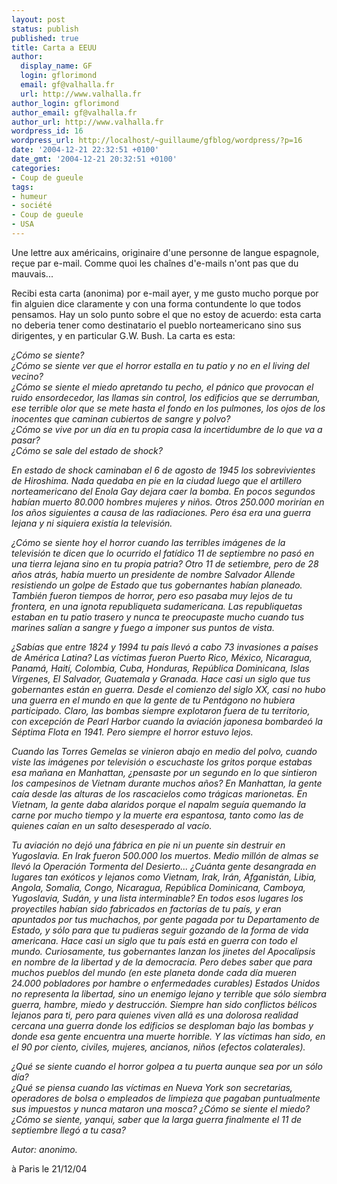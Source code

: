 ```yaml
---
layout: post
status: publish
published: true
title: Carta a EEUU
author:
  display_name: GF
  login: gflorimond
  email: gf@valhalla.fr
  url: http://www.valhalla.fr
author_login: gflorimond
author_email: gf@valhalla.fr
author_url: http://www.valhalla.fr
wordpress_id: 16
wordpress_url: http://localhost/~guillaume/gfblog/wordpress/?p=16
date: '2004-12-21 22:32:51 +0100'
date_gmt: '2004-12-21 20:32:51 +0100'
categories:
- Coup de gueule
tags:
- humeur
- société
- Coup de gueule
- USA
---
```

<p>Une lettre aux américains, originaire d'une personne de langue espagnole, reçue par e-mail. Comme quoi les chaînes d'e-mails n'ont pas que du mauvais...</p>
<p>Recibi esta carta (anonima) por e-mail ayer, y me gusto mucho porque por fin alguien dice claramente y con una forma contundente lo que todos pensamos. Hay un solo punto sobre el que no estoy de acuerdo: esta carta no deberia tener como destinatario el pueblo norteamericano sino sus dirigentes, y en particular G.W. Bush. La carta es esta:</p>
<p><i>&iquest;C&oacute;mo se siente? <br />
&iquest;C&oacute;mo se siente ver que el horror estalla en tu patio y no en el living del vecino?<br />
&iquest;C&oacute;mo se siente el miedo apretando tu pecho, el p&aacute;nico que provocan el ruido ensordecedor, las llamas sin control, los edificios que se derrumban, ese terrible olor que se mete hasta el fondo en los pulmones, los ojos de los inocentes que caminan cubiertos de sangre y polvo?<br />
&iquest;C&oacute;mo se vive por un d&iacute;a en tu propia casa la incertidumbre de lo que va a pasar?<br />
&iquest;C&oacute;mo se sale del estado de shock? </p>
<p>  En estado de shock caminaban el 6 de agosto de 1945 los sobrevivientes de Hiroshima. Nada quedaba en pie en la ciudad luego que el artillero norteamericano del Enola Gay dejara caer la bomba. En pocos segundos hab&iacute;an muerto 80.000 hombres mujeres y ni&ntilde;os. Otros 250.000 morir&iacute;an en los a&ntilde;os siguientes a causa de las radiaciones. Pero &eacute;sa era una guerra lejana y ni siquiera exist&iacute;a la televisi&oacute;n. </p>
<p>&iquest;C&oacute;mo se siente hoy el horror cuando las terribles im&aacute;genes de la televisi&oacute;n te dicen que lo ocurrido el fat&iacute;dico 11 de septiembre no pas&oacute; en una tierra lejana sino en tu propia patria? Otro 11 de setiembre, pero de 28 a&ntilde;os atr&aacute;s, hab&iacute;a muerto un presidente de nombre Salvador Allende resistiendo un golpe de Estado que tus gobernantes hab&iacute;an planeado. Tambi&eacute;n fueron tiempos de horror, pero eso pasaba muy lejos de tu frontera, en una ignota republiqueta sudamericana. Las republiquetas estaban en tu patio trasero y nunca te preocupaste mucho cuando tus marines sal&iacute;an a sangre y fuego a imponer sus puntos de vista. </p>
<p>&iquest;Sab&iacute;as que entre 1824 y 1994 tu pa&iacute;s llev&oacute; a cabo 73 invasiones a pa&iacute;ses de Am&eacute;rica Latina? Las v&iacute;ctimas fueron Puerto Rico, M&eacute;xico, Nicaragua, Panam&aacute;, Hait&iacute;, Colombia, Cuba, Honduras, Rep&uacute;blica Dominicana, Islas V&iacute;rgenes, El Salvador, Guatemala y Granada. Hace casi un siglo que tus gobernantes est&aacute;n en guerra. Desde el comienzo del siglo XX, casi no hubo una guerra en el mundo en que la gente de tu Pent&aacute;gono no hubiera participado. Claro, las bombas siempre explotaron fuera de tu territorio, con excepci&oacute;n de Pearl Harbor cuando la aviaci&oacute;n japonesa bombarde&oacute; la S&eacute;ptima Flota en 1941. Pero siempre el horror estuvo lejos. </p>
<p>  Cuando las Torres Gemelas se vinieron abajo en medio del polvo, cuando viste las im&aacute;genes por televisi&oacute;n o escuchaste los gritos porque estabas esa ma&ntilde;ana en Manhattan, &iquest;pensaste por un segundo en lo que sintieron los campesinos de Vietnam durante muchos a&ntilde;os? En Manhattan, la gente ca&iacute;a desde las alturas de los rascacielos como tr&aacute;gicas marionetas. En Vietnam, la gente daba alaridos porque el napalm segu&iacute;a quemando la carne por mucho tiempo y la muerte era espantosa, tanto como las de quienes ca&iacute;an en un salto desesperado al vac&iacute;o. </p>
<p>  Tu aviaci&oacute;n no dej&oacute; una f&aacute;brica en pie ni un puente sin destruir en Yugoslavia. En Irak fueron 500.000 los muertos. Medio mill&oacute;n de almas se llev&oacute; la Operaci&oacute;n Tormenta del Desierto... &iquest;Cu&aacute;nta gente desangrada en lugares tan ex&oacute;ticos y lejanos como Vietnam, Irak, Ir&aacute;n, Afganist&aacute;n, Libia, Angola, Somalia, Congo, Nicaragua, Rep&uacute;blica Dominicana, Camboya, Yugoslavia, Sud&aacute;n, y una lista interminable? En todos esos lugares los proyectiles hab&iacute;an sido fabricados en factor&iacute;as de tu pa&iacute;s, y eran apuntados por tus muchachos, por gente pagada por tu Departamento de Estado, y s&oacute;lo para que tu pudieras seguir gozando de la forma de vida americana. Hace casi un siglo que tu pa&iacute;s est&aacute; en guerra con todo el mundo. Curiosamente, tus gobernantes lanzan los jinetes del Apocalipsis en nombre de la libertad y de la democracia. Pero debes saber que para muchos pueblos del mundo (en este planeta donde cada d&iacute;a mueren 24.000 pobladores por hambre o enfermedades curables) Estados Unidos no representa la libertad, sino un enemigo lejano y terrible que s&oacute;lo siembra guerra, hambre, miedo y destrucci&oacute;n. Siempre han sido conflictos b&eacute;licos lejanos para ti, pero para quienes viven all&aacute; es una dolorosa realidad cercana una guerra donde los edificios se desploman bajo las bombas y donde esa gente encuentra una muerte horrible. Y las v&iacute;ctimas han sido, en el 90 por ciento, civiles, mujeres, ancianos, ni&ntilde;os (efectos colaterales). </p>
<p>&iquest;Qu&eacute; se siente cuando el horror golpea a tu puerta aunque sea por un s&oacute;lo d&iacute;a? <br />
&iquest;Qu&eacute; se piensa cuando las v&iacute;ctimas en Nueva York son secretarias, operadores de bolsa o empleados de limpieza que pagaban puntualmente sus impuestos y nunca mataron una mosca? &iquest;C&oacute;mo se siente el miedo? <br />
&iquest;C&oacute;mo se siente, yanqui, saber que la larga guerra finalmente el 11 de septiembre lleg&oacute; a tu casa?</i></p>
<p><i>Autor: anonimo.</i></p>
<p>
&agrave; Paris le 21/12/04</p>
